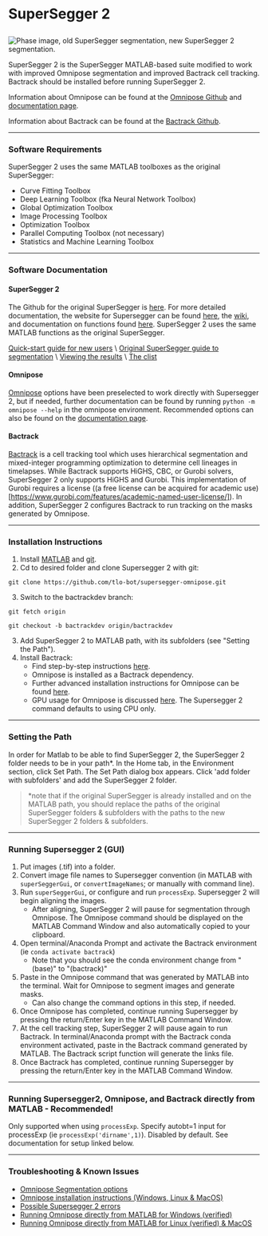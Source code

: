 # <p> <b>SuperSegger 2</b> </p>

![Phase image, old SuperSegger segmentation, new SuperSegger 2 segmentation.](/assets/githubfig2.png)


SuperSegger 2 is the SuperSegger MATLAB-based suite modified to work with improved Omnipose segmentation and improved Bactrack cell tracking. Bactrack should be installed before running SuperSegger 2.

Information about Omnipose can be found at the [Omnipose Github](https://github.com/kevinjohncutler/omnipose/) and [documentation page](https://omnipose.readthedocs.io/).

Information about Bactrack can be found at the [Bactrack Github](https://github.com/yyang35/bactrack/tree/main/bactrack/).


---
### Software Requirements

SuperSegger 2 uses the same MATLAB toolboxes as the original SuperSegger:

- Curve Fitting Toolbox
- Deep Learning Toolbox (fka Neural Network Toolbox)
- Global Optimization Toolbox
- Image Processing Toolbox
- Optimization Toolbox
- Parallel Computing Toolbox (not necessary)
- Statistics and Machine Learning Toolbox


---
### Software Documentation

#### SuperSegger 2
The Github for the original SuperSegger is [here](https://github.com/wiggins-lab/SuperSegger). For more detailed documentation, the website for Supersegger can be found [here](http://mtshasta.phys.washington.edu/website/tutorials.php), the [wiki](https://github.com/wiggins-lab/SuperSegger/wiki), and documentation on functions found [here](http://mtshasta.phys.washington.edu/website/superSegger/). SuperSegger 2 uses the same MATLAB functions as the original SuperSegger.

[Quick-start guide for new users](../main/docs/quick_start_guide.md) \ [Original SuperSegger guide to segmentation](https://github.com/wiggins-lab/SuperSegger/wiki/Segmenting-with-SuperSegger) \ [Viewing the results](https://github.com/wiggins-lab/SuperSegger/wiki/Visualization-and-post-processing-tools) \ [The clist](https://github.com/wiggins-lab/SuperSegger/wiki/The-clist-data-file) 

#### Omnipose
[Omnipose](https://omnipose.readthedocs.io/) options have been preselected to work directly with Supersegger 2, but if needed, further documentation can be found by running `python -m omnipose --help` in the omnipose environment. Recommended options can also be found on the [documentation page](https://omnipose.readthedocs.io/command.html). 

#### Bactrack
[Bactrack](https://github.com/yyang35/bactrack/tree/main/bactrack/) is a cell tracking tool which uses hierarchical segmentation and mixed-integer programming optimization to determine cell lineages in timelapses. While Bactrack supports HiGHS, CBC, or Gurobi solvers, SuperSegger 2 only supports HiGHS and Gurobi. This implementation of Gurobi requires a license ((a free license can be acquired for academic use)[https://www.gurobi.com/features/academic-named-user-license/]). In addition, SuperSegger 2 configures Bactrack to run tracking on the masks generated by Omnipose.


---
### Installation Instructions

1. Install [MATLAB](https://www.mathworks.com/help/install/install-products.html) and [git](https://git-scm.com/book/en/v2/Getting-Started-Installing-Git).
2. Cd to desired folder and clone Supersegger 2 with git:
```
git clone https://github.com/tlo-bot/supersegger-omnipose.git
```
3. Switch to the bactrackdev branch:
```
git fetch origin

git checkout -b bactrackdev origin/bactrackdev
```
3. Add SuperSegger 2 to MATLAB path, with its subfolders (see "Setting the Path").
4. Install Bactrack:
   - Find step-by-step instructions [here](../../tree/bactrackdev/docs/install_bactrack.md). 
   - Omnipose is installed as a Bactrack dependency.
   - Further advanced installation instructions for Omnipose can be found [here](https://pypi.org/project/omnipose/).
   - GPU usage for Omnipose is discussed [here](https://omnipose.readthedocs.io/installation.html#gpu-support). The Supersegger 2 command defaults to using CPU only.

---
### Setting the Path

In order for Matlab to be able to find SuperSegger 2, the SuperSegger 2 folder needs to be in your path*. In the Home tab, in the Environment section, click Set Path. The Set Path dialog box appears. Click 'add folder with subfolders' and add the SuperSegger 2 folder. 

>*note that if the original SuperSegger is already installed and on the MATLAB path, you should replace the paths of the original SuperSegger folders & subfolders with the paths to the new SuperSegger 2 folders & subfolders.


---
### Running Supersegger 2 (GUI)

1. Put images (.tif) into a folder.
2. Convert image file names to Supersegger convention (in MATLAB with `superSeggerGui`, or `convertImageNames`; or manually with command line).
3. Run `superSeggerGui`, or configure and run `processExp`. Supersegger 2 will begin aligning the images.
   - After aligning, SuperSegger 2 will pause for segmentation through Omnipose. The Omnipose command should be displayed on the MATLAB Command Window and also automatically copied to your clipboard.
4. Open terminal/Anaconda Prompt and activate the Bactrack environment (ie `conda activate bactrack`)
   - Note that you should see the conda environment change from "(base)" to "(bactrack)"
5. Paste in the Omnipose command that was generated by MATLAB into the terminal. Wait for Omnipose to segment images and generate masks.
   - Can also change the command options in this step, if needed.
6. Once Omnipose has completed, continue running Supersegger by pressing the return/Enter key in the MATLAB Command Window.
7. At the cell tracking step, SuperSegger 2 will pause again to run Bactrack. In terminal/Anaconda prompt with the Bactrack conda environment activated, paste in the Bactrack command generated by MATLAB. The Bactrack script function will generate the links file. 
8.  Once Bactrack has completed, continue running Supersegger by pressing the return/Enter key in the MATLAB Command Window.


---
### Running Supersegger2, Omnipose, and Bactrack directly from MATLAB - Recommended!


Only supported when using `processExp`. Specify autobt=1 input for processExp (ie `processExp('dirname',1)`). Disabled by default.
See documentation for setup linked below.



---
### Troubleshooting & Known Issues

- [Omnipose Segmentation options](../../tree/bactrackdev/docs/segmentation_options.md)
- [Omnipose installation instructions (Windows, Linux & MacOS)](../main/docs/install_omnipose.md)
- [Possible Supersegger 2 errors](../main/docs/so_errors.md)
- [Running Omnipose directly from MATLAB for Windows (verified)](../main/docs/omni_in_matlab_windows.md)
- [Running Omnipose directly from MATLAB for Linux (verified) & MacOS](../main/docs/omni_in_matlab_unix.md)












